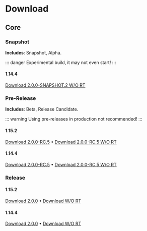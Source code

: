 # Download

## Core

### Snapshot <Badge text="experiment" type="error"/> <Badge text="deprecated" type="warning"/>

**Includes**: Snapshot, Alpha.

::: danger
Experimental build, it may not even start!
:::

#### 1.14.4

[Download 2.0.0-SNAPSHOT.2 W/O RT](https://pkg.githubusercontent.com/212997885/48289100-80dc-11ea-89ce-8bffb45fa48f?X-Amz-Algorithm=AWS4-HMAC-SHA256&X-Amz-Credential=AKIAIWNJYAX4CSVEH53A%2F20200525%2Fus-east-1%2Fs3%2Faws4_request&X-Amz-Date=20200525T203357Z&X-Amz-Expires=300&X-Amz-Signature=ba8ee6cbb2b6317179948c34e117c81781a9c064e5b9bac712b4d3984eca5acf&X-Amz-SignedHeaders=host&actor_id=39625750&repo_id=0&response-content-disposition=filename%3DProjectEssentials-Core-2.0.0-SNAPSHOT.2%2BMC-1.14.4.jar&response-content-type=application%2Foctet-stream)

### Pre-Release <Badge text="unstable" type="warning"/> <Badge text="deprecated" type="warning"/>

**Includes**: Beta, Release Candidate.

::: warning
Using pre-releases in production not recommended!
:::

#### 1.15.2

[Download 2.0.0-RC.5](https://github.com/ProjectEssentials/ProjectEssentials-Core/releases/download/2.0.0-RC.5%2BMC-1.15.2/Project.Essentials.Core-MOD-2.0.0-RC.5+MC-1.15.2.jar) • [Download 2.0.0-RC.5 W/O RT](https://github.com/ProjectEssentials/ProjectEssentials-Core/releases/download/2.0.0-RC.5%2BMC-1.15.2/Project.Essentials.Core-NoRT-2.0.0-RC.5+MC-1.15.2.jar)

#### 1.14.4

[Download 2.0.0-RC.5](https://github.com/ProjectEssentials/ProjectEssentials-Core/releases/download/2.0.0-RC.5%2BMC-1.14.4/Project.Essentials.Core-MOD-2.0.0-RC.5+MC-1.14.4.jar) • [Download 2.0.0-RC.5 W/O RT](https://github.com/ProjectEssentials/ProjectEssentials-Core/releases/download/2.0.0-RC.5%2BMC-1.14.4/Project.Essentials.Core-NoRT-2.0.0-RC.5+MC-1.14.4.jar)

### Release <Badge text="stable"/> <Badge text="latest"/>

#### 1.15.2

[Download 2.0.0](https://github.com/ProjectEssentials/ProjectEssentials-Core/releases/download/2.0.0%2BMC-1.15.2/Project.Essentials.Core-MOD-2.0.0+MC-1.15.2.jar) • [Download W/O RT](https://github.com/ProjectEssentials/ProjectEssentials-Core/releases/download/2.0.0%2BMC-1.15.2/Project.Essentials.Core-NoRT-2.0.0+MC-1.15.2.jar)

#### 1.14.4

[Download 2.0.0](https://github.com/ProjectEssentials/ProjectEssentials-Core/releases/download/2.0.0%2BMC-1.14.4/Project.Essentials.Core-MOD-2.0.0+MC-1.14.4.jar) • [Download W/O RT](https://github.com/ProjectEssentials/ProjectEssentials-Core/releases/download/2.0.0%2BMC-1.14.4/Project.Essentials.Core-NoRT-2.0.0+MC-1.14.4.jar)
